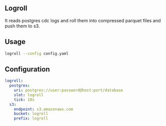 ## Logroll

It reads postgres cdc logs and roll them into compressed parquet files and push them to s3.

## Usage

```bash
logroll --config config.yaml
```

## Configuration

```yaml
logroll:
  postgres:
    uri: postgres://user:password@host:port/database
    slot: logroll
    tick: 10s
  s3:
    endpoint: s3.amazonaws.com
    bucket: logroll
    prefix: logroll
      